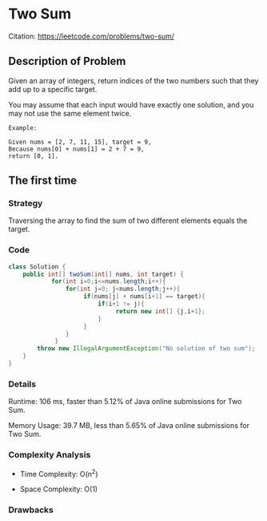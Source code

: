 # Two Sum

Citation: https://leetcode.com/problems/two-sum/  


## Description of Problem

Given an array of integers, return indices of the two numbers such that they add up to a specific target.

You may assume that each input would have exactly one solution, and you may not use the same element twice.


``` 
Example:

Given nums = [2, 7, 11, 15], target = 9,
Because nums[0] + nums[1] = 2 + 7 = 9,
return [0, 1].
```


## The first time

### Strategy 

Traversing the array to find the sum of two different elements equals the target.


### Code
```java
class Solution {
    public int[] twoSum(int[] nums, int target) {
            for(int i=0;i<=nums.length;i++){
                for(int j=0; j<nums.length;j++){
                     if(nums[j] + nums[i+1] == target){
                         if(i+1 != j){
                              return new int[] {j,i+1};
                         }
                     }   
                } 
             }
        throw new IllegalArgumentException("No solution of two sum");
    }
}
```


### Details

Runtime: 106 ms, faster than 5.12% of Java online submissions for Two Sum.

Memory Usage: 39.7 MB, less than 5.65% of Java online submissions for Two Sum.

### Complexity Analysis

+ Time Complexity: O(n<sup>2</sup>)

+ Space Complexity: O(1)

### Drawbacks


